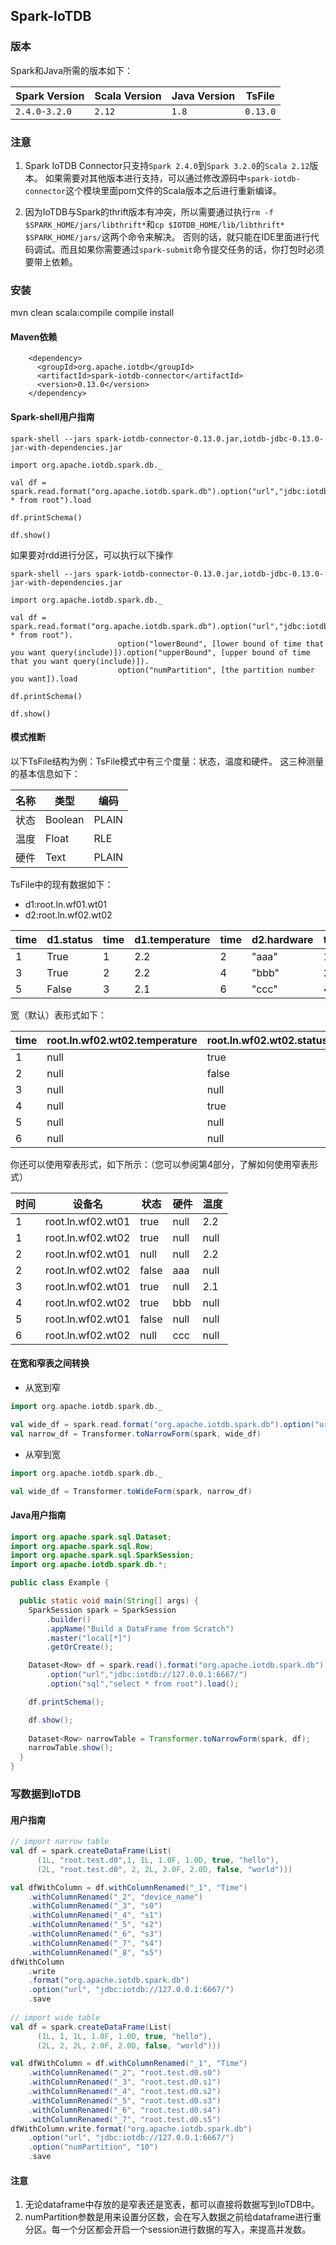 <!--

    Licensed to the Apache Software Foundation (ASF) under one
    or more contributor license agreements.  See the NOTICE file
    distributed with this work for additional information
    regarding copyright ownership.  The ASF licenses this file
    to you under the Apache License, Version 2.0 (the
    "License"); you may not use this file except in compliance
    with the License.  You may obtain a copy of the License at
    
        http://www.apache.org/licenses/LICENSE-2.0
    
    Unless required by applicable law or agreed to in writing,
    software distributed under the License is distributed on an
    "AS IS" BASIS, WITHOUT WARRANTIES OR CONDITIONS OF ANY
    KIND, either express or implied.  See the License for the
    specific language governing permissions and limitations
    under the License.

-->

## Spark-IoTDB

### 版本

Spark和Java所需的版本如下：

| Spark Version | Scala Version | Java Version | TsFile   |
| ------------- | ------------- | ------------ | -------- |
| `2.4.0-3.2.0`       | `2.12`        | `1.8`        | `0.13.0` |

### 注意

1. Spark IoTDB Connector只支持`Spark 2.4.0`到`Spark 3.2.0`的`Scala 2.12`版本。
   如果需要对其他版本进行支持，可以通过修改源码中`spark-iotdb-connector`这个模块里面pom文件的Scala版本之后进行重新编译。

2. 因为IoTDB与Spark的thrift版本有冲突，所以需要通过执行`rm -f $SPARK_HOME/jars/libthrift*`和`cp $IOTDB_HOME/lib/libthrift* $SPARK_HOME/jars/`这两个命令来解决。
   否则的话，就只能在IDE里面进行代码调试。而且如果你需要通过`spark-submit`命令提交任务的话，你打包时必须要带上依赖。

### 安装

mvn clean scala:compile compile install

#### Maven依赖

```
    <dependency>
      <groupId>org.apache.iotdb</groupId>
      <artifactId>spark-iotdb-connector</artifactId>
      <version>0.13.0</version>
    </dependency>
```

#### Spark-shell用户指南

```shell
spark-shell --jars spark-iotdb-connector-0.13.0.jar,iotdb-jdbc-0.13.0-jar-with-dependencies.jar

import org.apache.iotdb.spark.db._

val df = spark.read.format("org.apache.iotdb.spark.db").option("url","jdbc:iotdb://127.0.0.1:6667/").option("sql","select * from root").load

df.printSchema()

df.show()
```

如果要对rdd进行分区，可以执行以下操作

```shell
spark-shell --jars spark-iotdb-connector-0.13.0.jar,iotdb-jdbc-0.13.0-jar-with-dependencies.jar

import org.apache.iotdb.spark.db._

val df = spark.read.format("org.apache.iotdb.spark.db").option("url","jdbc:iotdb://127.0.0.1:6667/").option("sql","select * from root").
                        option("lowerBound", [lower bound of time that you want query(include)]).option("upperBound", [upper bound of time that you want query(include)]).
                        option("numPartition", [the partition number you want]).load

df.printSchema()

df.show()
```

#### 模式推断

以下TsFile结构为例：TsFile模式中有三个度量：状态，温度和硬件。 这三种测量的基本信息如下：

|名称|类型|编码|
|--- |--- |--- |
|状态|Boolean|PLAIN|
|温度|Float|RLE|
|硬件|Text|PLAIN|

TsFile中的现有数据如下：

* d1:root.ln.wf01.wt01
* d2:root.ln.wf02.wt02

| time | d1.status | time | d1.temperature | time | d2.hardware | time | d2.status |
| ---- | --------- | ---- | -------------- | ---- | ----------- | ---- | --------- |
| 1    | True      | 1    | 2.2            | 2    | "aaa"       | 1    | True      |
| 3    | True      | 2    | 2.2            | 4    | "bbb"       | 2    | False     |
| 5    | False     | 3    | 2.1            | 6    | "ccc"       | 4    | True      |


宽（默认）表形式如下：

| time | root.ln.wf02.wt02.temperature | root.ln.wf02.wt02.status | root.ln.wf02.wt02.hardware | root.ln.wf01.wt01.temperature | root.ln.wf01.wt01.status | root.ln.wf01.wt01.hardware |
| ---- | ----------------------------- | ------------------------ | -------------------------- | ----------------------------- | ------------------------ | -------------------------- |
| 1    | null                          | true                     | null                       | 2.2                           | true                     | null                       |
| 2    | null                          | false                    | aaa                        | 2.2                           | null                     | null                       |
| 3    | null                          | null                     | null                       | 2.1                           | true                     | null                       |
| 4    | null                          | true                     | bbb                        | null                          | null                     | null                       |
| 5    | null                          | null                     | null                       | null                          | false                    | null                       |
| 6    | null                          | null                     | ccc                        | null                          | null                     | null                       |

你还可以使用窄表形式，如下所示：（您可以参阅第4部分，了解如何使用窄表形式）

| 时间 | 设备名            | 状态  | 硬件 | 温度 |
| ---- | ----------------- | ----- | ---- | ---- |
| 1    | root.ln.wf02.wt01 | true  | null | 2.2  |
| 1    | root.ln.wf02.wt02 | true  | null | null |
| 2    | root.ln.wf02.wt01 | null  | null | 2.2  |
| 2    | root.ln.wf02.wt02 | false | aaa  | null |
| 3    | root.ln.wf02.wt01 | true  | null | 2.1  |
| 4    | root.ln.wf02.wt02 | true  | bbb  | null |
| 5    | root.ln.wf02.wt01 | false | null | null |
| 6    | root.ln.wf02.wt02 | null  | ccc  | null |

#### 在宽和窄表之间转换

* 从宽到窄

```scala
import org.apache.iotdb.spark.db._

val wide_df = spark.read.format("org.apache.iotdb.spark.db").option("url", "jdbc:iotdb://127.0.0.1:6667/").option("sql", "select * from root.** where time < 1100 and time > 1000").load
val narrow_df = Transformer.toNarrowForm(spark, wide_df)
```

* 从窄到宽

```scala
import org.apache.iotdb.spark.db._

val wide_df = Transformer.toWideForm(spark, narrow_df)
```

#### Java用户指南

```java
import org.apache.spark.sql.Dataset;
import org.apache.spark.sql.Row;
import org.apache.spark.sql.SparkSession;
import org.apache.iotdb.spark.db.*;

public class Example {

  public static void main(String[] args) {
    SparkSession spark = SparkSession
        .builder()
        .appName("Build a DataFrame from Scratch")
        .master("local[*]")
        .getOrCreate();

    Dataset<Row> df = spark.read().format("org.apache.iotdb.spark.db")
        .option("url","jdbc:iotdb://127.0.0.1:6667/")
        .option("sql","select * from root").load();

    df.printSchema();

    df.show();
    
    Dataset<Row> narrowTable = Transformer.toNarrowForm(spark, df);
    narrowTable.show();
  }
}
```

### 写数据到IoTDB
#### 用户指南
``` scala
// import narrow table
val df = spark.createDataFrame(List(
      (1L, "root.test.d0",1, 1L, 1.0F, 1.0D, true, "hello"),
      (2L, "root.test.d0", 2, 2L, 2.0F, 2.0D, false, "world")))

val dfWithColumn = df.withColumnRenamed("_1", "Time")
    .withColumnRenamed("_2", "device_name")
    .withColumnRenamed("_3", "s0")
    .withColumnRenamed("_4", "s1")
    .withColumnRenamed("_5", "s2")
    .withColumnRenamed("_6", "s3")
    .withColumnRenamed("_7", "s4")
    .withColumnRenamed("_8", "s5")
dfWithColumn
    .write
    .format("org.apache.iotdb.spark.db")
    .option("url", "jdbc:iotdb://127.0.0.1:6667/")
    .save
    
// import wide table
val df = spark.createDataFrame(List(
      (1L, 1, 1L, 1.0F, 1.0D, true, "hello"),
      (2L, 2, 2L, 2.0F, 2.0D, false, "world")))

val dfWithColumn = df.withColumnRenamed("_1", "Time")
    .withColumnRenamed("_2", "root.test.d0.s0")
    .withColumnRenamed("_3", "root.test.d0.s1")
    .withColumnRenamed("_4", "root.test.d0.s2")
    .withColumnRenamed("_5", "root.test.d0.s3")
    .withColumnRenamed("_6", "root.test.d0.s4")
    .withColumnRenamed("_7", "root.test.d0.s5")
dfWithColumn.write.format("org.apache.iotdb.spark.db")
    .option("url", "jdbc:iotdb://127.0.0.1:6667/")
	.option("numPartition", "10")
    .save
```

#### 注意
1. 无论dataframe中存放的是窄表还是宽表，都可以直接将数据写到IoTDB中。
2. numPartition参数是用来设置分区数，会在写入数据之前给dataframe进行重分区。每一个分区都会开启一个session进行数据的写入，来提高并发数。
